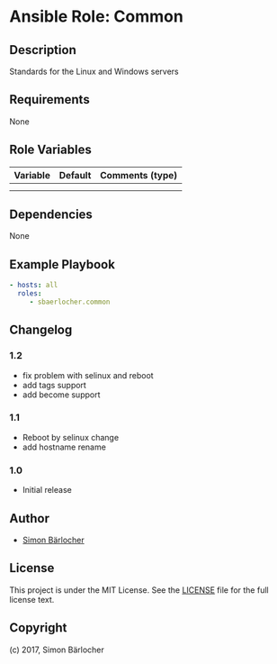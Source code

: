 # Ansible Role: Common

## Description

Standards for the Linux and Windows servers

## Requirements

None

## Role Variables

| Variable             | Default     | Comments (type)                                   |
| :---                 | :---        | :---                                              |
| | | |
| | | |

## Dependencies

None

## Example Playbook

```yml
- hosts: all
  roles:
     - sbaerlocher.common
```

## Changelog

### 1.2

* fix problem with selinux and reboot
* add tags support
* add become support

### 1.1

* Reboot by selinux change
* add hostname rename

### 1.0

* Initial release

## Author

* [Simon Bärlocher](https://sbaerlocher.ch)
 
## License

This project is under the MIT License. See the [LICENSE](https://sbaerlo.ch/licence) file for the full license text.

## Copyright

(c) 2017, Simon Bärlocher